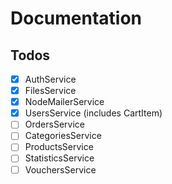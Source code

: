 # Documentation

## Todos

- [x] AuthService
- [x] FilesService
- [x] NodeMailerService
- [x] UsersService (includes CartItem)
- [ ] OrdersService
- [ ] CategoriesService
- [ ] ProductsService
- [ ] StatisticsService
- [ ] VouchersService
